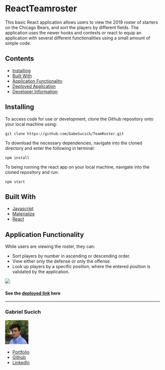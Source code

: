 # ReactTeamroster


This basic React application allows users to view the 2019 roster of starters on the Chicago Bears, and sort the players by different fields. The application uses the newer hooks and contexts or react to equip an application with several different functionalities using a small amount of simple code.

## Contents

* [Installing](#installing)
* [Built With](#built-with)
* [Application Functionality](#application-functionality)
* [Deployed Application](https://gabesucich.github.io/TeamRoster/)
* [Developer Information](#gabriel-sucich)

## Installing

To access code for use or development, clone the Github repository onto your local machine using:

```
git clone https://github.com/GabeSucich/TeamRoster.git
```

To download the necessary dependencies, navigate into the cloned directory and enter the following in terminal:

```
npm install
```

To being running the react app on your local machine, navigate into the cloned repository and run:
```
npm start
``` 


## Built With

* [Javascript](https://developer.mozilla.org/en-US/docs/Web/JavaScript)
* [Materialize](https://materializecss.com/about.html)
* [React](https://reactjs.org/)

## Application Functionality

While users are viewing the roster, they can:

* Sort players by number in ascending or descending order.
* View either only the defense or only the offense.
* Look up players by a specific position, where the entered position is validated by the application.

<img src="markdown/app.gif" width="65%">

#### See the [deployed link](https://gabesucich.github.io/TeamRoster/) here

***

### Gabriel Sucich

<img src="markdown/profile.png" width="15%">

- [Portfolio](https://gabesucich.github.io/UpdatedPortfolio/)
- [Github](https://github.com/GabeSucich)
- [LinkedIn](www.linkedin.com/in/gabriel-sucich-6a28a71a8)

